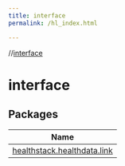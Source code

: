 ```yaml
---
title: interface
permalink: /hl_index.html

---
```

//[interface](index.html)



# interface



## Packages


| Name |
|---|
| [healthstack.healthdata.link](interface/healthstack.healthdata.link/index.html) |

